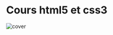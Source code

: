 # Cours html5 et css3

![cover](https://www.citypng.com/photo/26157/html5-css3-logos-icons-free-png)